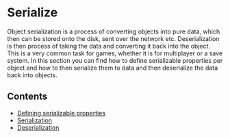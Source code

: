 # Serialize
Object serialization is a process of converting objects into pure data, which then can be stored onto the disk, sent over the network etc. Deserialization is then process of taking the data and converting it back into the object. This is a very common task for games, whether it is for multiplayer or a save system. In this section you can find how to define serializable properties per object and how to then serialize them to data and then deserialize the data back into objects.

## Contents
* [Defining serializable properties](./SerializeDefiningSerializableProperties.html)
* [Serialization](./SerializeSerialization.html)
* [Deserialization](./SerializeDeserialization.html)